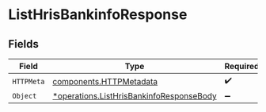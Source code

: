 # ListHrisBankinfoResponse


## Fields

| Field                                                                                               | Type                                                                                                | Required                                                                                            | Description                                                                                         |
| --------------------------------------------------------------------------------------------------- | --------------------------------------------------------------------------------------------------- | --------------------------------------------------------------------------------------------------- | --------------------------------------------------------------------------------------------------- |
| `HTTPMeta`                                                                                          | [components.HTTPMetadata](../../models/components/httpmetadata.md)                                  | :heavy_check_mark:                                                                                  | N/A                                                                                                 |
| `Object`                                                                                            | [*operations.ListHrisBankinfoResponseBody](../../models/operations/listhrisbankinforesponsebody.md) | :heavy_minus_sign:                                                                                  | N/A                                                                                                 |